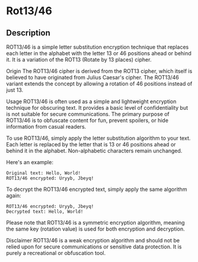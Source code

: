 # Rot13/46
 
## Description
ROT13/46 is a simple letter substitution encryption technique that replaces each letter in the alphabet with the letter 13 or 46 positions ahead or behind it. It is a variation of the ROT13 (Rotate by 13 places) cipher.

Origin
The ROT13/46 cipher is derived from the ROT13 cipher, which itself is believed to have originated from Julius Caesar's cipher. The ROT13/46 variant extends the concept by allowing a rotation of 46 positions instead of just 13.

Usage
ROT13/46 is often used as a simple and lightweight encryption technique for obscuring text. It provides a basic level of confidentiality but is not suitable for secure communications. The primary purpose of ROT13/46 is to obfuscate content for fun, prevent spoilers, or hide information from casual readers.

To use ROT13/46, simply apply the letter substitution algorithm to your text. Each letter is replaced by the letter that is 13 or 46 positions ahead or behind it in the alphabet. Non-alphabetic characters remain unchanged.

Here's an example:

```plaintext
Original text: Hello, World!
ROT13/46 encrypted: Uryyb, Jbeyq!
```

To decrypt the ROT13/46 encrypted text, simply apply the same algorithm again:



```plaintext
ROT13/46 encrypted: Uryyb, Jbeyq!
Decrypted text: Hello, World!
```

Please note that ROT13/46 is a symmetric encryption algorithm, meaning the same key (rotation value) is used for both encryption and decryption.

Disclaimer
ROT13/46 is a weak encryption algorithm and should not be relied upon for secure communications or sensitive data protection. It is purely a recreational or obfuscation tool.
